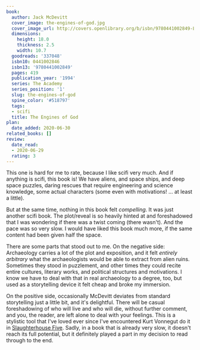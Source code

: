 ```yaml
---
book:
  author: Jack McDevitt
  cover_image: the-engines-of-god.jpg
  cover_image_url: http://covers.openlibrary.org/b/isbn/9780441002849-L.jpg
  dimensions:
    height: 18.0
    thickness: 2.5
    width: 10.7
  goodreads: '337048'
  isbn10: 0441002846
  isbn13: '9780441002849'
  pages: 419
  publication_year: '1994'
  series: The Academy
  series_position: '1'
  slug: the-engines-of-god
  spine_color: '#518797'
  tags:
  - scifi
  title: The Engines of God
plan:
  date_added: 2020-06-30
related_books: []
review:
  date_read:
  - 2020-06-29
  rating: 3
---
```


This one is hard for me to rate, because I like scifi very much. And if anything is scifi, this book is! We have aliens,
and space ships, and deep space puzzles, daring rescues that require engineering and science knowledge, some actual
characters (some even with motivations! … at least a little).

But at the same time, nothing in this book felt *compelling*. It was just another scifi book. The plot/reveal is so
heavily hinted at and foreshadowed that I was wondering if there was a twist coming (there wasn't). And the pace was so
very slow. I would have liked this book much more, if the same content had been given half the space.

There are some parts that stood out to me. On the negative side: Archaeology carries a lot of the plot and exposition,
and it felt *entirely arbitrary* what the archaeologists would be able to extract from alien ruins. Sometimes they stood
in puzzlement, and other times they could recite entire cultures, literary works, and political structures and
motivations. I know we have to deal with that in real archaeology to a degree, too, but used as a storytelling device it
felt cheap and broke my immersion.

On the positive side, occasionally McDevitt deviates from standard storytelling just a little bit, and it's delightful.
There will be casual foreshadowing of who will live and who will die, without further comment, and you, the reader, are
left alone to deal with your feelings. This is a stylistic tool that I've loved ever since I've encountered Kurt
Vonnegut do it in [Slaughterhouse Five](https://books.rixx.de/reviews/2009/slaughterhouse-five/). Sadly, in a book that
is already very slow, it doesn't reach its full potential, but it definitely played a part in my decision to read
through to the end.

